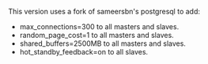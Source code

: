 This version uses a fork of sameersbn's postgresql to add:

* max_connections=300 to all masters and slaves.
* random_page_cost=1 to all masters and slaves.
* shared_buffers=2500MB to all masters and slaves.
* hot_standby_feedback=on to all slaves.
